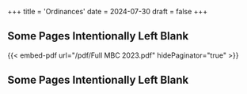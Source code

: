 +++
title = 'Ordinances'
date = 2024-07-30
draft = false
+++

## Some Pages Intentionally Left Blank ##
{{< embed-pdf url="/pdf/Full MBC 2023.pdf" hidePaginator="true" >}}
## Some Pages Intentionally Left Blank ##